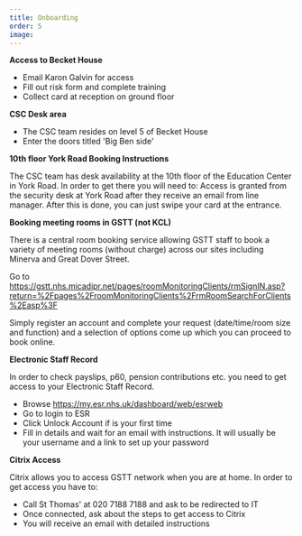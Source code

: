 ```yaml
---
title: Onboarding
order: 5
image:
---
```


**Access to Becket House**
   - Email Karon Galvin for access
   - Fill out risk form and complete training
   - Collect card at reception on ground floor

**CSC Desk area**
   - The CSC team resides on level 5 of Becket House
   - Enter the doors titled 'Big Ben side'


**10th floor York Road Booking Instructions**

The CSC team has desk availability at the 10th floor of the Education Center in York Road. In order to get there you will need to:
Access is granted from the security desk at York Road after they receive an email from line manager. After this is done, you can just swipe your card at the entrance.
  
 
**Booking meeting rooms in GSTT (not KCL)** 

There is a central room booking service allowing GSTT staff to book a variety of
meeting rooms (without charge) across our sites including Minerva and Great Dover
Street.

Go to https://gstt.nhs.micadipr.net/pages/roomMonitoringClients/rmSignIN.asp?return=%2Fpages%2FroomMonitoringClients%2FrmRoomSearchForClients%2Easp%3F


Simply register an account and complete your request (date/time/room size and function) and a selection of options come up which you can proceed to book online.

**Electronic Staff Record**

In order to check payslips, p60, pension contributions etc. you need to get access to your Electronic Staff Record.
   - Browse https://my.esr.nhs.uk/dashboard/web/esrweb
   - Go to login to ESR
   - Click Unlock Account if is your first time
   - Fill in details and wait for an email with instructions. It will usually be your username and a link to set up your password

**Citrix Access**

Citrix allows you to access GSTT network when you are at home. In order to get access you have to:  
   - Call St Thomas' at 020 7188 7188 and ask to be redirected to IT
   - Once connected, ask about the steps to get access to Citrix
   - You will receive an email with detailed instructions
